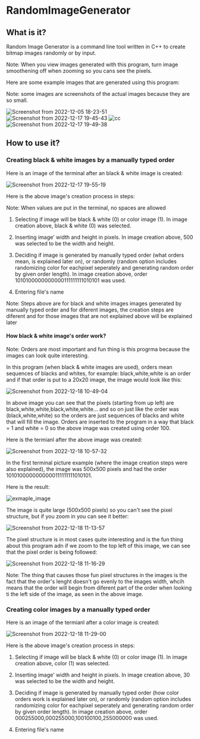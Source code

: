 # RandomImageGenerator

## What is it?

Random Image Generator is a command line tool written in C++ to create bitmap images randomly or by input. 

Note: When you view images generated with this program, turn image smoothening off when zooming so you cans see the pixels.

Here are some example images that are generated using this program:

Note: some images are screenshots of the actual images because they are so small.

![Screenshot from 2022-12-05 18-23-51](https://user-images.githubusercontent.com/62663286/208254655-1d2ab30b-c047-4c88-b0c2-49a120879f44.png)
![Screenshot from 2022-12-17 19-45-43](https://user-images.githubusercontent.com/62663286/208254662-cc479d23-a324-40c5-b949-a4e9916120ad.png)
![cc](https://user-images.githubusercontent.com/62663286/208254675-4196c62d-4c54-4edb-bb4a-06fd5b8967ab.png)
![Screenshot from 2022-12-17 19-49-38](https://user-images.githubusercontent.com/62663286/208254792-b40f0fe7-adfd-44e4-8b33-4dc6d49f8106.png)

## How to use it?

### Creating black & white images by a manually typed order

Here is an image of the terminal after an black & white image is created:

![Screenshot from 2022-12-17 19-55-19](https://user-images.githubusercontent.com/62663286/208255073-8e22925d-1e5e-457e-a299-f32967cbbd66.png)

Here is the above image's creation process in steps:

Note: When values are put in the terminal, no spaces are allowed

1. Selecting if image will be black & white (0) or color image (1). In image creation above, black & white (0) was selected.

2. Inserting image' width and height in pixels. In image creation above, 500 was selected to be the width and height.

3. Deciding if image is generated by manually typed order (what orders mean, is explained later on), or randomly (random option includes randomizing color for eachpixel seperately and generating random order by given order length). In image creation above, order 1010100000000000111111111010101 was used.

4. Entering file's name

Note: Steps above are for black and white images images generated by manually typed order and for diferent images, the creation steps are diferent and for those images that are not explained above will be explained later

#### How black & white image's order work?

Note: Orders are most important and fun thing is this progrma because the images can look quite interesting.

In this program (when black & white images are used), orders mean sequences of blacks and whites, for example: black,white,white is an order and if that order is put to a 20x20 image, the image would look like this:

![Screenshot from 2022-12-18 10-49-04](https://user-images.githubusercontent.com/62663286/208289288-fb5b5f0a-8c74-4328-b713-f969d3a7781a.png)

In above image you can see that the pixels (starting from up left) are black,white,white,black,white,white... and so on just like the order was (black,white,white) so the orders are just sequences of blacks and white that will fill the image. Orders are inserted to the program in a way that black = 1 and white = 0 so the above image was created using order 100.

Here is the termianl after the above image was created:

![Screenshot from 2022-12-18 10-57-32](https://user-images.githubusercontent.com/62663286/208289594-1bc3373b-a847-47cf-bd86-7a587e29b78e.png)

In the first terminal picture example (where the image creation steps were also explained), the image was 500x500 pixels and had the order 1010100000000000111111111010101. 

Here is the result:

![exmaple_image](https://user-images.githubusercontent.com/62663286/208290124-8b117e7a-984c-4b90-98dc-8ccbfdd49031.png)

The image is quite large (500x500 pixels) so you can't see the pixel structure, but if you zoom in you can see it better:

![Screenshot from 2022-12-18 11-13-57](https://user-images.githubusercontent.com/62663286/208290214-a980ac3e-bb1c-4e0f-a37b-a47589c2f5c0.png)

The pixel structure is in most cases quite interesting and is the fun thing about this program adn if we zoom to the top left of this image, we can see
that the pixel order is being followed:

![Screenshot from 2022-12-18 11-16-29](https://user-images.githubusercontent.com/62663286/208290349-532ed5a3-18a6-4650-88f0-88112853d5b2.png)

Note: The thing that causes those fun pixel structures in the images is the fact that the order's lenght doesn't go evenly to the images width, whcih means that the order will begin from diferent part of the order when looking ti the left side of the image, as seen in the above image.

### Creating color images by a manually typed order

Here is an image of the termianl after a color image is created:

![Screenshot from 2022-12-18 11-29-00](https://user-images.githubusercontent.com/62663286/208290897-5565749e-7c8a-457b-9e3e-e67219af468e.png)

Here is the above image's creation process in steps:


1. Selecting if image will be black & white (0) or color image (1). In image creation above, color (1) was selected.

2. Inserting image' width and height in pixels. In image creation above, 30 was selected to be the width and height.

3. Deciding if image is generated by manually typed order (how color orders work is explained later on), or randomly (random option includes randomizing color for eachpixel seperately and generating random order by given order length). In image creation above, order 000255000,000255000,100100100,255000000 was used.

4. Entering file's name
